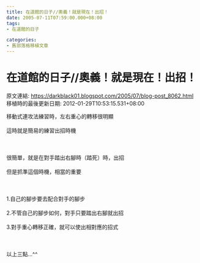 ```yaml
---
title: 在道館的日子//奧義！就是現在！出招！
date: 2005-07-11T07:59:00.000+08:00
tags: 
- 在道館的日子

categories:
- 舊部落格移植文章
---
```


# 在道館的日子//奧義！就是現在！出招！

原文連結: https://darkblack01.blogspot.com/2005/07/blog-post_8062.html
移植時的最後更新日期: 2012-01-29T10:53:15.531+08:00

移動式連攻法練習時，左右重心的轉移很明顯<br /><br />這時就是簡易的練習出招時機<br /><br /><br /><br />很簡單，就是在對手踏出右腳時（踏死）時，出招<br /><br />但是抓準這個時機，相當的重要<br /><br /><br /><br />1.自己的腳步要去配合對手的腳步<br /><br />2.不管自己的腳步如何，對手只要踏出右腳就出招<br /><br />3.對手重心轉移正確，就可以使出相對應的招式<br /><br /><br /><br />以上三點...^^    
